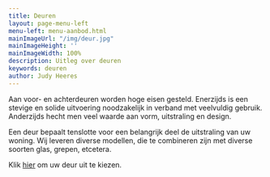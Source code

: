 ```yaml
---
title: Deuren
layout: page-menu-left
menu-left: menu-aanbod.html
mainImageUrl: "/img/deur.jpg"
mainImageHeight: ''
mainImageWidth: 100%
description: Uitleg over deuren
keywords: deuren
author: Judy Heeres
---
```

Aan voor- en achterdeuren worden hoge eisen gesteld. Enerzijds is een stevige en solide uitvoering noodzakelijk in verband met veelvuldig gebruik. Anderzijds hecht men veel waarde aan vorm, uitstraling en design. 

Een deur bepaalt tenslotte voor een belangrijk deel de uitstraling van uw woning. Wij leveren diverse modellen, die te combineren zijn met diverse soorten glas, grepen, etcetera.
        
Klik <a target="_blank" href='[https://app.traumtuer-konfigurator.de/?color=b9e2f8&conf=f8af330b&lang=en&logo=03fdee1b-9e12-4202-a8ff-2a52f3b2e03e&request=true&to=info%40aypenkozijnen.nl](https://app.traumtuer-konfigurator.de/?color=b9e2f8&conf=f8af330b&lang=en&logo=03fdee1b-9e12-4202-a8ff-2a52f3b2e03e&request=true&to=info%40aypenkozijnen.nl "https://app.traumtuer-konfigurator.de/?color=b9e2f8&conf=f8af330b&lang=en&logo=03fdee1b-9e12-4202-a8ff-2a52f3b2e03e&request=true&to=info%40aypenkozijnen.nl")'>hier</a> om uw deur uit te kiezen.
